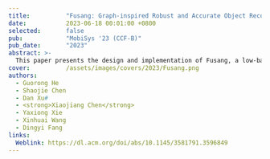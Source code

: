 ```yaml
---
title:          "Fusang: Graph-inspired Robust and Accurate Object Recognition on Commodity mmWave Devices"
date:           2023-06-18 00:01:00 +0800
selected:       false
pub:            "MobiSys '23 (CCF-B)"
pub_date:       "2023"
abstract: >-
  This paper presents the design and implementation of Fusang, a low-barrier system that brings accurate and robust 3D object recognition to Commercial-Off-The-Shelf mmWave devices. The basic idea of Fusang is leveraging the large bandwidth of mmWave Radars to capture a unique set of fine-grained reflected responses generated by object shapes. Moreover, Fusang constructs two novel graph-structured features to robustly represent the reflected responses of the signal in the frequency domain and IQ domain, and carefully designs a neural network to accurately recognize objects even in different multipath scenarios. We have implemented a prototype of Fusang on a commodity mmWave Radar device. Our experiments with 24 different objects show that Fusang achieves a mean accuracy of 97% in different multipath environments. 
cover:          /assets/images/covers/2023/Fusang.png
authors:
  - Guorong He
  - Shaojie Chen
  - Dan Xu#
  - <strong>Xiaojiang Chen</strong>
  - Yaxiong Xie
  - Xinhuai Wang
  - Dingyi Fang
links:
  Weblink: https://dl.acm.org/doi/abs/10.1145/3581791.3596849
---
```

